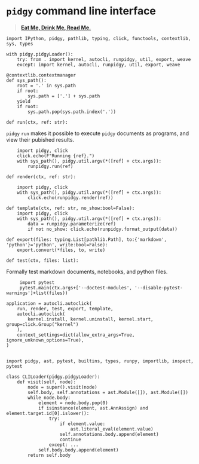 # `pidgy` command line interface

> [**Eat Me, Drink Me, Read Me.**][readme history]

    import IPython, pidgy, pathlib, typing, click, functools, contextlib, sys, types

    with pidgy.pidgyLoader():
        try: from . import kernel, autocli, runpidgy, util, export, weave
        except: import kernel, autocli, runpidgy, util, export, weave

<!--excerpt-->

<!---->

    @contextlib.contextmanager
    def sys_path():
        root = '.' in sys.path
        if root:
            sys.path = ['.'] + sys.path
        yield
        if root:
            sys.path.pop(sys.path.index('.'))

    def run(ctx, ref: str):

`pidgy` `run` makes it possible to execute `pidgy` documents as programs, and view their pubished results.

        import pidgy, click
        click.echo(F"Running {ref}.")
        with sys_path(), pidgy.util.argv(*([ref] + ctx.args)):
            runpidgy.run(ref)

    def render(ctx, ref: str):

        import pidgy, click
        with sys_path(), pidgy.util.argv(*([ref] + ctx.args)):
            click.echo(runpidgy.render(ref))

    def template(ctx, ref: str, no_show:bool=False):
        import pidgy, click
        with sys_path(), pidgy.util.argv(*([ref] + ctx.args)):
            data = runpidgy.parameterize(ref)
            if not no_show: click.echo(runpidgy.format_output(data))

    def export(files: typing.List[pathlib.Path], to:{'markdown', 'python'}='python', write:bool=False):
        export.convert(*files, to, write)

<!---->

    def test(ctx, files: list):

Formally test markdown documents, notebooks, and python files.

         import pytest
         pytest.main(ctx.args+['--doctest-modules', '--disable-pytest-warnings']+list(files))

<!---->

    application = autocli.autoclick(
        run, render, test, export, template,
        autocli.autoclick(
            kernel.install, kernel.uninstall, kernel.start, group=click.Group("kernel")
        ),
        context_settings=dict(allow_extra_args=True, ignore_unknown_options=True),
    )


    import pidgy, ast, pytest, builtins, types, runpy, importlib, inspect, pytest

    class CLILoader(pidgy.pidgyLoader):
        def visit(self, node):
            node = super().visit(node)
            self.body, self.annotations = ast.Module([]), ast.Module([])
            while node.body:
                element = node.body.pop(0)
                if isinstance(element, ast.AnnAssign) and element.target.id[0].islower():
                    try:
                        if element.value:
                            ast.literal_eval(element.value)
                        self.annotations.body.append(element)
                        continue
                    except: ...
                self.body.body.append(element)
            return self.body

[art of the readme]: https://github.com/noffle/art-of-readme
[readme history]: https://medium.com/@NSomar/readme-md-history-and-components-a365aff07f10
